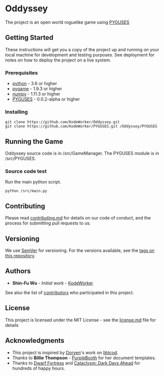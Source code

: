 # Oddyssey

The project is an open world roguelike game using [PYGUSES](https://github.com/KodeWorker/PYGUSES)

## Getting Started

These instructions will get you a copy of the project up and running on your local machine for development and testing purposes. See deployment for notes on how to deploy the project on a live system.

### Prerequisites

* [python](https://www.python.org/) - 3.6 or higher
* [pygame](https://www.pygame.org/) - 1.9.3 or higher
* [numpy](http://www.numpy.org/) - 1.11.3 or higher
* [PYGUSES](https://github.com/KodeWorker/PYGUSES) - 0.0.2-alpha or higher

### Installing

```
git clone https://github.com/KodeWorker/Oddyssey.git
git clone https://github.com/KodeWorker/PYGUSES.git /Oddyssey/PYGUSES
```

## Running the Game

Oddyssey source code is in /src/GameManager. The PYGUSES module is in /src/PYGUSES.

### Source code test

Run the main python script.

```
python /src/main.py
```

## Contributing

Please read [contributing.md](https://gist.github.com/PurpleBooth/b24679402957c63ec426) for details on our code of conduct, and the process for submitting pull requests to us.

## Versioning

We use [SemVer](http://semver.org/) for versioning. For the versions available, see the [tags on this repository](https://github.com/KodeWorker/PYGUSES/tags). 

## Authors

* **Shin-Fu Wu** - *Initial work* - [KodeWorker](https://github.com/KodeWorker)

See also the list of [contributors](https://github.com/KodeWorker/Oddyssey/contributors) who participated in this project.

## License

This project is licensed under the MIT License - see the [license.md](license.md) file for details

## Acknowledgments

* This project is inspired by [Doryen](http://roguecentral.org/doryen/)'s work on [libtcod](https://bitbucket.org/libtcod/libtcod).
* Thanks to **Billie Thompson** - [PurpleBooth](https://github.com/PurpleBooth) for her document templates.
* Thanks to [Dwarf Fortress](http://www.bay12games.com/dwarves/) and [Cataclysm: Dark Days Ahead](http://en.cataclysmdda.com/) for hundreds of happy hours.
